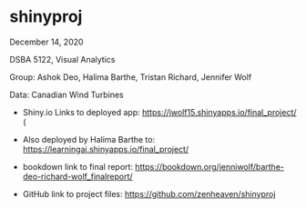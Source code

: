 # shinyproj
December 14, 2020

DSBA 5122, Visual Analytics

Group: Ashok Deo, Halima Barthe, Tristan Richard, Jennifer Wolf

Data: Canadian Wind Turbines


- Shiny.io Links to deployed app:
https://jwolf15.shinyapps.io/final_project/ (

- Also deployed by Halima Barthe to:
https://learningai.shinyapps.io/final_project/

- bookdown link to final report:
https://bookdown.org/jenniwolf/barthe-deo-richard-wolf_finalreport/

- GitHub link to project files:
https://github.com/zenheaven/shinyproj


